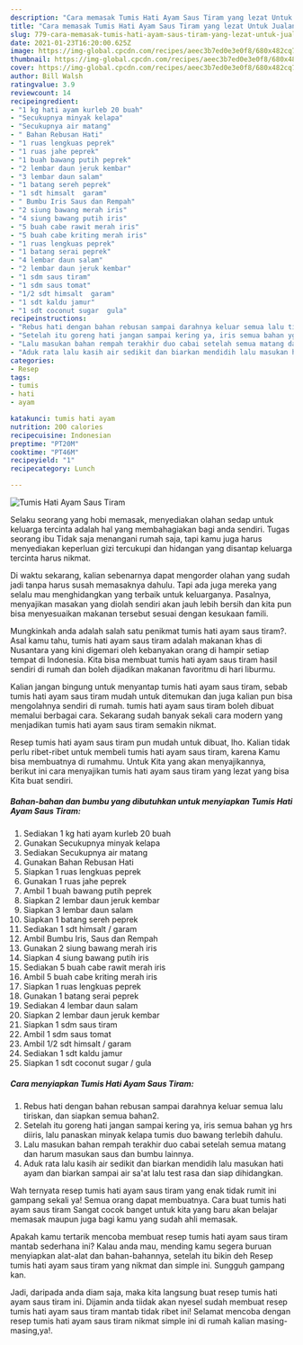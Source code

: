 ```yaml
---
description: "Cara memasak Tumis Hati Ayam Saus Tiram yang lezat Untuk Jualan"
title: "Cara memasak Tumis Hati Ayam Saus Tiram yang lezat Untuk Jualan"
slug: 779-cara-memasak-tumis-hati-ayam-saus-tiram-yang-lezat-untuk-jualan
date: 2021-01-23T16:20:00.625Z
image: https://img-global.cpcdn.com/recipes/aeec3b7ed0e3e0f8/680x482cq70/tumis-hati-ayam-saus-tiram-foto-resep-utama.jpg
thumbnail: https://img-global.cpcdn.com/recipes/aeec3b7ed0e3e0f8/680x482cq70/tumis-hati-ayam-saus-tiram-foto-resep-utama.jpg
cover: https://img-global.cpcdn.com/recipes/aeec3b7ed0e3e0f8/680x482cq70/tumis-hati-ayam-saus-tiram-foto-resep-utama.jpg
author: Bill Walsh
ratingvalue: 3.9
reviewcount: 14
recipeingredient:
- "1 kg hati ayam kurleb 20 buah"
- "Secukupnya minyak kelapa"
- "Secukupnya air matang"
- " Bahan Rebusan Hati"
- "1 ruas lengkuas peprek"
- "1 ruas jahe peprek"
- "1 buah bawang putih peprek"
- "2 lembar daun jeruk kembar"
- "3 lembar daun salam"
- "1 batang sereh peprek"
- "1 sdt himsalt  garam"
- " Bumbu Iris Saus dan Rempah"
- "2 siung bawang merah iris"
- "4 siung bawang putih iris"
- "5 buah cabe rawit merah iris"
- "5 buah cabe kriting merah iris"
- "1 ruas lengkuas peprek"
- "1 batang serai peprek"
- "4 lembar daun salam"
- "2 lembar daun jeruk kembar"
- "1 sdm saus tiram"
- "1 sdm saus tomat"
- "1/2 sdt himsalt  garam"
- "1 sdt kaldu jamur"
- "1 sdt coconut sugar  gula"
recipeinstructions:
- "Rebus hati dengan bahan rebusan sampai darahnya keluar semua lalu tiriskan, dan siapkan semua bahan2."
- "Setelah itu goreng hati jangan sampai kering ya, iris semua bahan yg hrs diiris, lalu panaskan minyak kelapa tumis duo bawang terlebih dahulu."
- "Lalu masukan bahan rempah terakhir duo cabai setelah semua matang dan harum masukan saus dan bumbu lainnya."
- "Aduk rata lalu kasih air sedikit dan biarkan mendidih lalu masukan hati ayam dan biarkan sampai air sa&#39;at lalu test rasa dan siap dihidangkan."
categories:
- Resep
tags:
- tumis
- hati
- ayam

katakunci: tumis hati ayam 
nutrition: 200 calories
recipecuisine: Indonesian
preptime: "PT20M"
cooktime: "PT46M"
recipeyield: "1"
recipecategory: Lunch

---
```



![Tumis Hati Ayam Saus Tiram](https://img-global.cpcdn.com/recipes/aeec3b7ed0e3e0f8/680x482cq70/tumis-hati-ayam-saus-tiram-foto-resep-utama.jpg)

Selaku seorang yang hobi memasak, menyediakan olahan sedap untuk keluarga tercinta adalah hal yang membahagiakan bagi anda sendiri. Tugas seorang ibu Tidak saja menangani rumah saja, tapi kamu juga harus menyediakan keperluan gizi tercukupi dan hidangan yang disantap keluarga tercinta harus nikmat.

Di waktu  sekarang, kalian sebenarnya dapat mengorder olahan yang sudah jadi tanpa harus susah memasaknya dahulu. Tapi ada juga mereka yang selalu mau menghidangkan yang terbaik untuk keluarganya. Pasalnya, menyajikan masakan yang diolah sendiri akan jauh lebih bersih dan kita pun bisa menyesuaikan makanan tersebut sesuai dengan kesukaan famili. 



Mungkinkah anda adalah salah satu penikmat tumis hati ayam saus tiram?. Asal kamu tahu, tumis hati ayam saus tiram adalah makanan khas di Nusantara yang kini digemari oleh kebanyakan orang di hampir setiap tempat di Indonesia. Kita bisa membuat tumis hati ayam saus tiram hasil sendiri di rumah dan boleh dijadikan makanan favoritmu di hari liburmu.

Kalian jangan bingung untuk menyantap tumis hati ayam saus tiram, sebab tumis hati ayam saus tiram mudah untuk ditemukan dan juga kalian pun bisa mengolahnya sendiri di rumah. tumis hati ayam saus tiram boleh dibuat memalui berbagai cara. Sekarang sudah banyak sekali cara modern yang menjadikan tumis hati ayam saus tiram semakin nikmat.

Resep tumis hati ayam saus tiram pun mudah untuk dibuat, lho. Kalian tidak perlu ribet-ribet untuk membeli tumis hati ayam saus tiram, karena Kamu bisa membuatnya di rumahmu. Untuk Kita yang akan menyajikannya, berikut ini cara menyajikan tumis hati ayam saus tiram yang lezat yang bisa Kita buat sendiri.

<!--inarticleads1-->

##### Bahan-bahan dan bumbu yang dibutuhkan untuk menyiapkan Tumis Hati Ayam Saus Tiram:

1. Sediakan 1 kg hati ayam kurleb 20 buah
1. Gunakan Secukupnya minyak kelapa
1. Sediakan Secukupnya air matang
1. Gunakan  Bahan Rebusan Hati
1. Siapkan 1 ruas lengkuas peprek
1. Gunakan 1 ruas jahe peprek
1. Ambil 1 buah bawang putih peprek
1. Siapkan 2 lembar daun jeruk kembar
1. Siapkan 3 lembar daun salam
1. Siapkan 1 batang sereh peprek
1. Sediakan 1 sdt himsalt / garam
1. Ambil  Bumbu Iris, Saus dan Rempah
1. Gunakan 2 siung bawang merah iris
1. Siapkan 4 siung bawang putih iris
1. Sediakan 5 buah cabe rawit merah iris
1. Ambil 5 buah cabe kriting merah iris
1. Siapkan 1 ruas lengkuas peprek
1. Gunakan 1 batang serai peprek
1. Sediakan 4 lembar daun salam
1. Siapkan 2 lembar daun jeruk kembar
1. Siapkan 1 sdm saus tiram
1. Ambil 1 sdm saus tomat
1. Ambil 1/2 sdt himsalt / garam
1. Sediakan 1 sdt kaldu jamur
1. Siapkan 1 sdt coconut sugar / gula




<!--inarticleads2-->

##### Cara menyiapkan Tumis Hati Ayam Saus Tiram:

1. Rebus hati dengan bahan rebusan sampai darahnya keluar semua lalu tiriskan, dan siapkan semua bahan2.
1. Setelah itu goreng hati jangan sampai kering ya, iris semua bahan yg hrs diiris, lalu panaskan minyak kelapa tumis duo bawang terlebih dahulu.
1. Lalu masukan bahan rempah terakhir duo cabai setelah semua matang dan harum masukan saus dan bumbu lainnya.
1. Aduk rata lalu kasih air sedikit dan biarkan mendidih lalu masukan hati ayam dan biarkan sampai air sa&#39;at lalu test rasa dan siap dihidangkan.




Wah ternyata resep tumis hati ayam saus tiram yang enak tidak rumit ini gampang sekali ya! Semua orang dapat membuatnya. Cara buat tumis hati ayam saus tiram Sangat cocok banget untuk kita yang baru akan belajar memasak maupun juga bagi kamu yang sudah ahli memasak.

Apakah kamu tertarik mencoba membuat resep tumis hati ayam saus tiram mantab sederhana ini? Kalau anda mau, mending kamu segera buruan menyiapkan alat-alat dan bahan-bahannya, setelah itu bikin deh Resep tumis hati ayam saus tiram yang nikmat dan simple ini. Sungguh gampang kan. 

Jadi, daripada anda diam saja, maka kita langsung buat resep tumis hati ayam saus tiram ini. Dijamin anda tiidak akan nyesel sudah membuat resep tumis hati ayam saus tiram mantab tidak ribet ini! Selamat mencoba dengan resep tumis hati ayam saus tiram nikmat simple ini di rumah kalian masing-masing,ya!.


